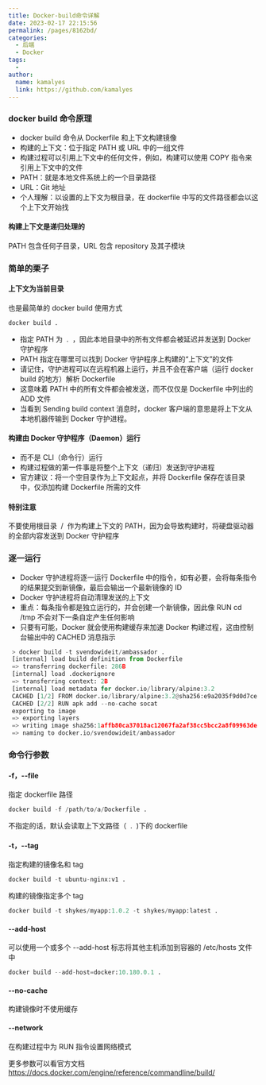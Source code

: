 ```yaml
---
title: Docker-build命令详解
date: 2023-02-17 22:15:56
permalink: /pages/8162bd/
categories:
  - 后端
  - Docker
tags:
  - 
author: 
  name: kamalyes
  link: https://github.com/kamalyes
---
```

### docker build 命令原理

- docker build 命令从 Dockerfile 和上下文构建镜像
- 构建的上下文：位于指定 PATH 或 URL 中的一组文件
- 构建过程可以引用上下文中的任何文件，例如，构建可以使用 COPY 指令来引用上下文中的文件
- PATH：就是本地文件系统上的一个目录路径
- URL：Git 地址
- 个人理解：以设置的上下文为根目录，在 dockerfile 中写的文件路径都会以这个上下文开始找


#### 构建上下文是递归处理的
PATH 包含任何子目录，URL 包含 repository 及其子模块

### 简单的栗子
#### 上下文为当前目录
也是最简单的 docker build 使用方式
```python
docker build .
```

- 指定 PATH 为 &nbsp;. &nbsp;，因此本地目录中的所有文件都会被延迟并发送到 Docker 守护程序
- PATH 指定在哪里可以找到 Docker 守护程序上构建的“上下文”的文件
- 请记住，守护进程可以在远程机器上运行，并且不会在客户端（运行 docker build 的地方）解析 Dockerfile
- 这意味着 PATH 中的所有文件都会被发送，而不仅仅是 Dockerfile 中列出的 ADD 文件
- 当看到&nbsp;Sending build context&nbsp;消息时，docker 客户端的意思是将上下文从本地机器传输到 Docker 守护进程。


#### 构建由 Docker 守护程序（Daemon）运行

- 而不是 CLI（命令行）运行
- 构建过程做的第一件事是将整个上下文（递归）发送到守护进程
- 官方建议：将一个空目录作为上下文起点，并将 Dockerfile 保存在该目录中，仅添加构建 Dockerfile 所需的文件

#### 特别注意
不要使用根目录&nbsp; / &nbsp;作为构建上下文的 PATH，因为会导致构建时，将硬盘驱动器的全部内容发送到 Docker 守护程序

### 逐一运行

- Docker 守护进程将逐一运行 Dockerfile 中的指令，如有必要，会将每条指令的结果提交到新镜像，最后会输出一个最新镜像的 ID
- Docker 守护进程将自动清理发送的上下文
- 重点：每条指令都是独立运行的，并会创建一个新镜像，因此像&nbsp;RUN cd /tmp&nbsp;不会对下一条自定产生任何影响
- 只要有可能，Docker 就会使用构建缓存来加速 Docker 构建过程，这由控制台输出中的 CACHED 消息指示

```python
 > docker build -t svendowideit/ambassador .
 [internal] load build definition from Dockerfile                       0.1s
 => transferring dockerfile: 286B                                       0.0s
 [internal] load .dockerignore                                          0.1s
 => transferring context: 2B                                            0.0s
 [internal] load metadata for docker.io/library/alpine:3.2              0.4s
 CACHED [1/2] FROM docker.io/library/alpine:3.2@sha256:e9a2035f9d0d7ce  0.0s
 CACHED [2/2] RUN apk add --no-cache socat                              0.0s
 exporting to image                                                     0.0s
 => exporting layers                                                    0.0s
 => writing image sha256:1affb80ca37018ac12067fa2af38cc5bcc2a8f09963de  0.0s
 => naming to docker.io/svendowideit/ambassador                         0.0s
```

### 命令行参数
#### -f，--file
指定 dockerfile 路径
```python
docker build -f /path/to/a/Dockerfile .
```
不指定的话，默认会读取上下文路径（&nbsp;&nbsp;. &nbsp;)下的 dockerfile

#### -t，--tag
指定构建的镜像名和 tag
```python
docker build -t ubuntu-nginx:v1 . 
```

构建的镜像指定多个 tag
```python
docker build -t shykes/myapp:1.0.2 -t shykes/myapp:latest .
```

#### --add-host
可以使用一个或多个 --add-host 标志将其他主机添加到容器的 /etc/hosts 文件中
```python
docker build --add-host=docker:10.180.0.1 .
```

#### --no-cache
构建镜像时不使用缓存

#### --network
在构建过程中为 RUN 指令设置网络模式

更多参数可以看官方文档
<a href="https://docs.docker.com/engine/reference/commandline/build/" target="_blank" rel="noopener">https://docs.docker.com/engine/reference/commandline/build/</a>
